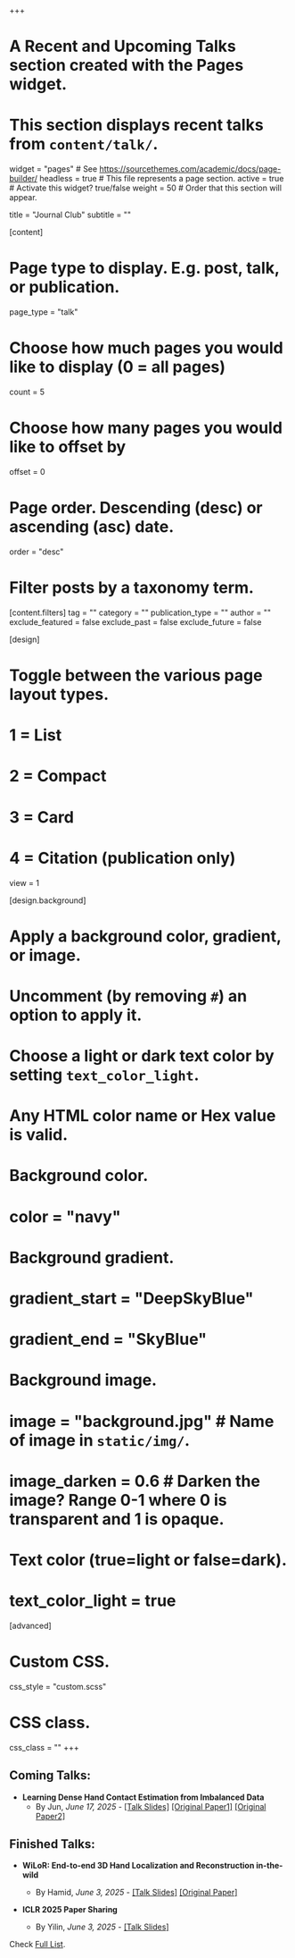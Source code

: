 +++
# A Recent and Upcoming Talks section created with the Pages widget.
# This section displays recent talks from `content/talk/`.

widget = "pages"  # See https://sourcethemes.com/academic/docs/page-builder/
headless = true  # This file represents a page section.
active = true  # Activate this widget? true/false
weight = 50  # Order that this section will appear.

title = "Journal Club"
subtitle = ""

[content]
  # Page type to display. E.g. post, talk, or publication.
  page_type = "talk"
  
  # Choose how much pages you would like to display (0 = all pages)
  count = 5
  
  # Choose how many pages you would like to offset by
  offset = 0

  # Page order. Descending (desc) or ascending (asc) date.
  order = "desc"

  # Filter posts by a taxonomy term.
  [content.filters]
    tag = ""
    category = ""
    publication_type = ""
    author = ""
    exclude_featured = false
    exclude_past = false
    exclude_future = false
    
[design]
  # Toggle between the various page layout types.
  #   1 = List
  #   2 = Compact
  #   3 = Card
  #   4 = Citation (publication only)
  view = 1
  
[design.background]
  # Apply a background color, gradient, or image.
  #   Uncomment (by removing `#`) an option to apply it.
  #   Choose a light or dark text color by setting `text_color_light`.
  #   Any HTML color name or Hex value is valid.

  # Background color.
  # color = "navy"
  
  # Background gradient.
  # gradient_start = "DeepSkyBlue"
  # gradient_end = "SkyBlue"
  
  # Background image.
  # image = "background.jpg"  # Name of image in `static/img/`.
  # image_darken = 0.6  # Darken the image? Range 0-1 where 0 is transparent and 1 is opaque.

  # Text color (true=light or false=dark).
  # text_color_light = true  
  
[advanced]
 # Custom CSS. 
 css_style = "custom.scss"
 # CSS class.
 css_class = ""
+++

## Coming Talks:
- **Learning Dense Hand Contact Estimation from Imbalanced Data**
  - By Jun, *June 17, 2025* - [[Talk Slides]](/talk_slides/20250617_Jun.pptx) [[Original Paper1]](https://arxiv.org/pdf/2505.11152) [[Original Paper2]](https://openaccess.thecvf.com/content/CVPR2025/papers/Fan_Pose-Guided_Temporal_Enhancement_for_Robust_Low-Resolution_Hand_Reconstruction_CVPR_2025_paper.pdf)


## Finished Talks:
- **WiLoR: End-to-end 3D Hand Localization and Reconstruction in-the-wild**
  - By Hamid, *June 3, 2025* - [[Talk Slides]](/talk_slides/20250603_hamid_3D_Hand_Reconstruction.pdf) [[Original Paper]](https://arxiv.org/abs/2409.12259)

- **ICLR 2025 Paper Sharing**
  - By Yilin, *June 3, 2025* - [[Talk Slides]](/talk_slides/20250603_yilin.pptx)





Check [Full List](/talk).
